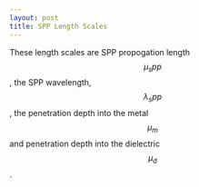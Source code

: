 ```yaml
---
layout: post
title: SPP Length Scales
---
```


  <!-- MathJax Script -->
  <script type="text/javascript" async
    src="https://cdn.jsdelivr.net/npm/mathjax@3/es5/tex-mml-chtml.js">
  </script>

 These length scales are SPP propogation length $$\mu_spp$$, the SPP wavelength, $$\lambda_spp$$, the penetration depth into the metal $$\mu_m$$ and penetration depth into the dielectric $$\mu_d$$.
 